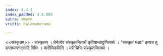 ```yaml
---
index: 4.4.3
index_padded: 4.4.003
sutra: संस्कृतम्
vritti: balamanorama

---
```

<<संस्कृतम्>> - संस्कृतम् । तेनेत्येव संस्कृतमित्यर्थे तृतीयान्ताट्ठगित्यर्थः । "सस्कृतं भक्षाः" इत्यत्र तु सप्तम्यन्तादणादि विधिः । मारीचिकमिति । मरीचिभिः संस्कृतमित्यर्थः । 